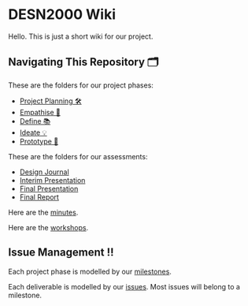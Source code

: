 # DESN2000 Wiki

Hello. This is just a short wiki for our project.

## Navigating This Repository 🗂

These are the folders for our project phases:
- [Project Planning 🛠](./project-planning)
- [Empathise 🥺](./empathise)
- [Define 📚](./define)
- [Ideate 💡](./ideate)
- [Prototype 🧱](./prototype)

These are the folders for our assessments:
- [Design Journal](./design-journal)
- [Interim Presentation](./interim-presentation)
- [Final Presentation](./final-presentation)
- [Final Report](./final-report)

Here are the [minutes](./minutes).

Here are the [workshops](./workshops).

## Issue Management ‼️

Each project phase is modelled by our [milestones](https://gitlab.com/dennuguyen/desn2000/-/milestones).

Each deliverable is modelled by our [issues](https://gitlab.com/dennuguyen/desn2000/-/issues). Most issues will belong to a milestone.
